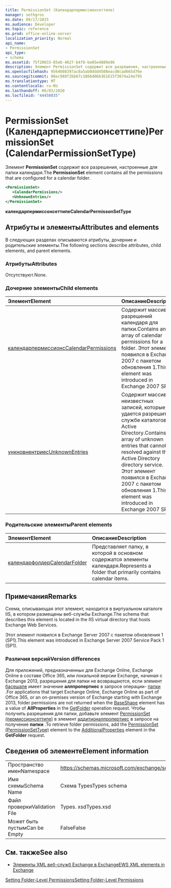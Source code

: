 ```yaml
---
title: PermissionSet (Календарпермиссионсеттипе)
manager: sethgros
ms.date: 09/17/2015
ms.audience: Developer
ms.topic: reference
ms.prod: office-online-server
localization_priority: Normal
api_name:
- PermissionSet
api_type:
- schema
ms.assetid: 75f20033-85eb-4627-b4f8-be85e4889e96
description: Элемент PermissionSet содержит все разрешения, настроенные для папки календаря.
ms.openlocfilehash: 9564608397ac8a5ab0ddd4508eacd8cad665d76e
ms.sourcegitcommit: 88ec988f2bb67c1866d06b361615f3674a24e795
ms.translationtype: MT
ms.contentlocale: ru-RU
ms.lasthandoff: 06/03/2020
ms.locfileid: "44458035"
---
```

# <a name="permissionset-calendarpermissionsettype"></a><span data-ttu-id="4f5ef-103">PermissionSet (Календарпермиссионсеттипе)</span><span class="sxs-lookup"><span data-stu-id="4f5ef-103">PermissionSet (CalendarPermissionSetType)</span></span>

<span data-ttu-id="4f5ef-104">Элемент **PermissionSet** содержит все разрешения, настроенные для папки календаря.</span><span class="sxs-lookup"><span data-stu-id="4f5ef-104">The **PermissionSet** element contains all the permissions that are configured for a calendar folder.</span></span> 
  
```XML
<PermissionSet>
   <CalendarPermissions/>
   <UnknownEntries/>
</PermissionSet>
```

 <span data-ttu-id="4f5ef-105">**календарпермиссонсеттипе**</span><span class="sxs-lookup"><span data-stu-id="4f5ef-105">**CalendarPermissonSetType**</span></span>
## <a name="attributes-and-elements"></a><span data-ttu-id="4f5ef-106">Атрибуты и элементы</span><span class="sxs-lookup"><span data-stu-id="4f5ef-106">Attributes and elements</span></span>

<span data-ttu-id="4f5ef-107">В следующих разделах описываются атрибуты, дочерние и родительские элементы.</span><span class="sxs-lookup"><span data-stu-id="4f5ef-107">The following sections describe attributes, child elements, and parent elements.</span></span>
  
### <a name="attributes"></a><span data-ttu-id="4f5ef-108">Атрибуты</span><span class="sxs-lookup"><span data-stu-id="4f5ef-108">Attributes</span></span>

<span data-ttu-id="4f5ef-109">Отсутствуют.</span><span class="sxs-lookup"><span data-stu-id="4f5ef-109">None.</span></span>
  
### <a name="child-elements"></a><span data-ttu-id="4f5ef-110">Дочерние элементы</span><span class="sxs-lookup"><span data-stu-id="4f5ef-110">Child elements</span></span>

|<span data-ttu-id="4f5ef-111">**Элемент**</span><span class="sxs-lookup"><span data-stu-id="4f5ef-111">**Element**</span></span>|<span data-ttu-id="4f5ef-112">**Описание**</span><span class="sxs-lookup"><span data-stu-id="4f5ef-112">**Description**</span></span>|
|:-----|:-----|
|[<span data-ttu-id="4f5ef-113">календарпермиссионс</span><span class="sxs-lookup"><span data-stu-id="4f5ef-113">CalendarPermissions</span></span>](calendarpermissions.md) <br/> |<span data-ttu-id="4f5ef-114">Содержит массив разрешений календаря для папки.</span><span class="sxs-lookup"><span data-stu-id="4f5ef-114">Contains an array of calendar permissions for a folder.</span></span> <span data-ttu-id="4f5ef-115">Этот элемент появился в Exchange 2007 с пакетом обновления 1.</span><span class="sxs-lookup"><span data-stu-id="4f5ef-115">This element was introduced in Exchange 2007 SP1.</span></span>  <br/> |
|[<span data-ttu-id="4f5ef-116">ункновнентриес</span><span class="sxs-lookup"><span data-stu-id="4f5ef-116">UnknownEntries</span></span>](unknownentries.md) <br/> |<span data-ttu-id="4f5ef-117">Содержит массив неизвестных записей, которые не удается разрешить в службе каталогов Active Directory.</span><span class="sxs-lookup"><span data-stu-id="4f5ef-117">Contains an array of unknown entries that cannot be resolved against the Active Directory directory service.</span></span> <span data-ttu-id="4f5ef-118">Этот элемент появился в Exchange 2007 с пакетом обновления 1.</span><span class="sxs-lookup"><span data-stu-id="4f5ef-118">This element was introduced in Exchange 2007 SP1.</span></span>  <br/> |
   
### <a name="parent-elements"></a><span data-ttu-id="4f5ef-119">Родительские элементы</span><span class="sxs-lookup"><span data-stu-id="4f5ef-119">Parent elements</span></span>

|<span data-ttu-id="4f5ef-120">**Элемент**</span><span class="sxs-lookup"><span data-stu-id="4f5ef-120">**Element**</span></span>|<span data-ttu-id="4f5ef-121">**Описание**</span><span class="sxs-lookup"><span data-stu-id="4f5ef-121">**Description**</span></span>|
|:-----|:-----|
|[<span data-ttu-id="4f5ef-122">календарфолдер</span><span class="sxs-lookup"><span data-stu-id="4f5ef-122">CalendarFolder</span></span>](calendarfolder.md) <br/> |<span data-ttu-id="4f5ef-123">Представляет папку, в которой в основном содержатся элементы календаря.</span><span class="sxs-lookup"><span data-stu-id="4f5ef-123">Represents a folder that primarily contains calendar items.</span></span>  <br/> |
   
## <a name="remarks"></a><span data-ttu-id="4f5ef-124">Примечания</span><span class="sxs-lookup"><span data-stu-id="4f5ef-124">Remarks</span></span>

<span data-ttu-id="4f5ef-125">Схема, описывающая этот элемент, находится в виртуальном каталоге IIS, в котором размещены веб-службы Exchange.</span><span class="sxs-lookup"><span data-stu-id="4f5ef-125">The schema that describes this element is located in the IIS virtual directory that hosts Exchange Web Services.</span></span>
  
<span data-ttu-id="4f5ef-126">Этот элемент появился в Exchange Server 2007 с пакетом обновления 1 (SP1).</span><span class="sxs-lookup"><span data-stu-id="4f5ef-126">This element was introduced in Exchange Server 2007 Service Pack 1 (SP1).</span></span>
  
### <a name="version-differences"></a><span data-ttu-id="4f5ef-127">Различия версий</span><span class="sxs-lookup"><span data-stu-id="4f5ef-127">Version differences</span></span>

<span data-ttu-id="4f5ef-128">Для приложений, предназначенных для Exchange Online, Exchange Online в составе Office 365, или локальной версии Exchange, начиная с Exchange 2013, разрешения для папки не возвращаются, если элемент [басешапе](baseshape.md) имеет значение **аллпропертиес** в запросе операции- [папки](getfolder-operation.md) .</span><span class="sxs-lookup"><span data-stu-id="4f5ef-128">For applications that target Exchange Online, Exchange Online as part of Office 365, or an on-premises version of Exchange starting with Exchange 2013, folder permissions are not returned when the [BaseShape](baseshape.md) element has a value of **AllProperties** in the [GetFolder](getfolder-operation.md) operation request.</span></span> <span data-ttu-id="4f5ef-129">Чтобы получить разрешения для папки, добавьте элемент [PermissionSet (пермиссионсеттипе)](permissionset-permissionsettype.md) в элемент [аддитионалпропертиес](additionalproperties.md) в запросе на получение **папки** .</span><span class="sxs-lookup"><span data-stu-id="4f5ef-129">To retrieve folder permissions, add the [PermissionSet (PermissionSetType)](permissionset-permissionsettype.md) element to the [AdditionalProperties](additionalproperties.md) element in the **GetFolder** request.</span></span> 
  
## <a name="element-information"></a><span data-ttu-id="4f5ef-130">Сведения об элементе</span><span class="sxs-lookup"><span data-stu-id="4f5ef-130">Element information</span></span>

|||
|:-----|:-----|
|<span data-ttu-id="4f5ef-131">Пространство имен</span><span class="sxs-lookup"><span data-stu-id="4f5ef-131">Namespace</span></span>  <br/> |https://schemas.microsoft.com/exchange/services/2006/types  <br/> |
|<span data-ttu-id="4f5ef-132">Имя схемы</span><span class="sxs-lookup"><span data-stu-id="4f5ef-132">Schema Name</span></span>  <br/> |<span data-ttu-id="4f5ef-133">Схема Types</span><span class="sxs-lookup"><span data-stu-id="4f5ef-133">Types schema</span></span>  <br/> |
|<span data-ttu-id="4f5ef-134">Файл проверки</span><span class="sxs-lookup"><span data-stu-id="4f5ef-134">Validation File</span></span>  <br/> |<span data-ttu-id="4f5ef-135">Types. xsd</span><span class="sxs-lookup"><span data-stu-id="4f5ef-135">Types.xsd</span></span>  <br/> |
|<span data-ttu-id="4f5ef-136">Может быть пустым</span><span class="sxs-lookup"><span data-stu-id="4f5ef-136">Can be Empty</span></span>  <br/> |<span data-ttu-id="4f5ef-137">False</span><span class="sxs-lookup"><span data-stu-id="4f5ef-137">False</span></span>  <br/> |
   
## <a name="see-also"></a><span data-ttu-id="4f5ef-138">См. также</span><span class="sxs-lookup"><span data-stu-id="4f5ef-138">See also</span></span>



- [<span data-ttu-id="4f5ef-139">Элементы XML веб-служб Exchange в Exchange</span><span class="sxs-lookup"><span data-stu-id="4f5ef-139">EWS XML elements in Exchange</span></span>](ews-xml-elements-in-exchange.md)


[<span data-ttu-id="4f5ef-140">Setting Folder-Level Permissions</span><span class="sxs-lookup"><span data-stu-id="4f5ef-140">Setting Folder-Level Permissions</span></span>](https://msdn.microsoft.com/library/c7530e86-5112-401c-b10a-9c054ae59f07%28Office.15%29.aspx)

